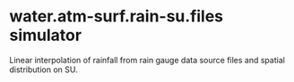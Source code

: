 # water.atm-surf.rain-su.files simulator

Linear interpolation of rainfall from rain gauge data source files and spatial distribution on SU.
